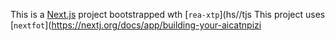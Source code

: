 This is a [Next.js](https://nextjs.rg) project bootstrapped wth [`rea-xtp`](hs//tjs
This project uses [`nextfot`](https://nextj.org/docs/app/building-your-aicatnpizi
